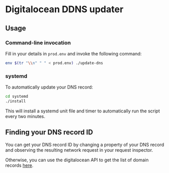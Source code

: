 # Digitalocean DDNS updater

## Usage

### Command-line invocation

Fill in your details in `prod.env` and invoke the following command:

```bash
env $(tr "\\n" " " < prod.env) ./update-dns
```

### systemd

To automatically update your DNS record:

```bash
cd systemd
./install
```

This will install a systemd unit file and timer to automatically run the script every two minutes.

## Finding your DNS record ID

You can get your DNS record ID by changing a property of your DNS record and observing the resulting network request in your request inspector.

Otherwise, you can use the digitalocean API to get the list of domain records [here](https://developers.digitalocean.com/documentation/v2/#list-all-domain-records).
